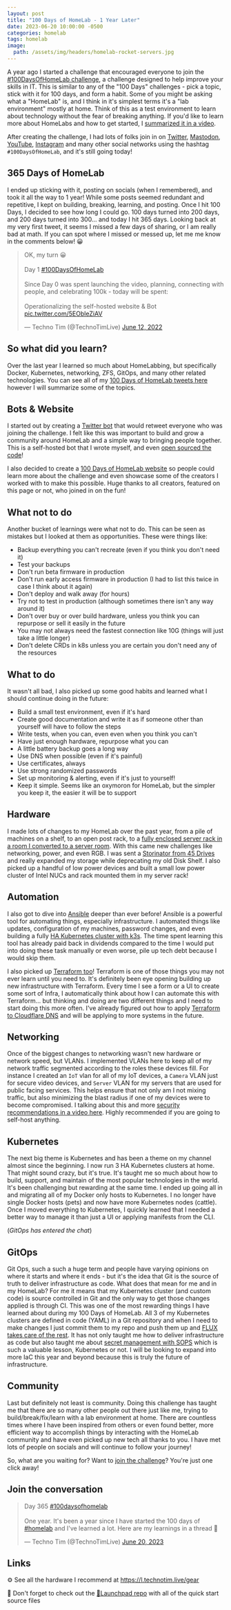 ```yaml
---
layout: post
title: "100 Days of HomeLab - 1 Year Later"
date: 2023-06-20 10:00:00 -0500
categories: homelab
tags: homelab
image:
  path: /assets/img/headers/homelab-rocket-servers.jpg
---
```


A year ago I started a challenge that encouraged everyone to join the [#100DaysOfHomeLab challenge](/posts/100-days-of-homelab), a challenge designed to help improve your skills in IT.  This is similar to any of the "100 Days" challenges - pick a topic, stick with it for 100 days, and form a habit.  Some of you might be asking what a "HomeLab" is, and I think in it's simplest terms it's a "lab environment" mostly at home. Think of this as a test environment to learn about technology without the fear of breaking anything.  If you'd like to learn more about HomeLabs and how to get started, I [summarized it in a video](https://www.youtube.com/watch?v=gPGf4Y8nQqM).

After creating the challenge, I had lots of folks join in on [Twitter](https://twitter.com/hashtag/100daysofhomelab), [Mastodon](https://mastodon.social/tags/100daysofhomelab), [YouTube](https://www.youtube.com/hashtag/100daysofhomelab),  [Instagram](https://www.instagram.com/explore/tags/100daysofhomelab/) and many other social networks using the hashtag `#100DaysOfHomeLab`, and it's still going today!

## 365 Days of HomeLab

I ended up sticking with it, posting on socials (when I remembered), and took it all the way to 1 year!  While some posts seemed redundant and repetitive, I kept on building, breaking, learning, and posting.  Once I hit 100 Days, I decided to see how long I could go.  100 days turned into 200 days, and 200 days turned into 300... and today I hit 365 days.  Looking back at my very first tweet, it seems I missed a few days of sharing, or I am really bad at math.  If you can spot where I missed or messed up, let me me know in the comments below! 😀

<blockquote class="twitter-tweet" data-dnt="true" data-theme="dark"><p lang="en" dir="ltr">OK, my turn 😀<br><br>Day 1 <a href="https://twitter.com/hashtag/100DaysOfHomeLab?src=hash&amp;ref_src=twsrc%5Etfw">#100DaysOfHomeLab</a> <br><br>Since Day 0 was spent launching the video, planning, connecting with people, and celebrating 100k - today will be spent:<br><br>Operationalizing the self-hosted website &amp; Bot <a href="https://t.co/5EObleZiAV">pic.twitter.com/5EObleZiAV</a></p>&mdash; Techno Tim (@TechnoTimLive) <a href="https://twitter.com/TechnoTimLive/status/1536007162840944640?ref_src=twsrc%5Etfw">June 12, 2022</a></blockquote> <script async src="https://platform.twitter.com/widgets.js" charset="utf-8"></script>

## So what did you learn?

Over the last year I learned so much about HomeLabbing, but specifically Docker, Kubernetes, networking, ZFS, GitOps, and many other related technologies. You can see all of my [100 Days of HomeLab tweets here](https://twitter.com/search?q=(%23100daysofhomelab)%20(from%3Atechnotimlive)%20-filter%3Areplies&src=typed_query&f=live) however I will summarize some of the topics.

## Bots & Website

I started out by creating a [Twitter bot](https://twitter.com/100DaysHomeLab) that would retweet everyone who was joining the challenge.  I felt like this was important to build and grow a community around HomeLab and a simple way to bringing people together.  This is a self-hosted bot that I wrote myself, and even [open sourced the code](https://github.com/techno-tim/techno-boto-twitter)!

I also decided to create a [100 Days of HomeLab website](https://100daysofhomelab.com/) so people could learn more about the challenge and even showcase some of the creators I worked with to make this possible.  Huge thanks to all creators, featured on this page or not, who joined in on the fun!

## What not to do

Another bucket of learnings were what not to do.  This can be seen as mistakes but I looked at them as opportunities. These were things like:

* Backup everything you can't recreate (even if you think you don't need it)
* Test your backups
* Don't run beta firmware in production
* Don't run early access firmware in production (I had to list this twice in case I think about it again)
* Don't deploy and walk away (for hours)
* Try not to test in production (although sometimes there isn't any way around it)
* Don't over buy or over build hardware, unless you think you can repurpose or sell it easily in the future
* You may not always need the fastest connection like 10G (things will just take a little longer)
* Don't delete CRDs in k8s unless you are certain you don't need any of the resources

## What to do

It wasn't all bad, I also picked up some good habits and learned what I should continue doing in the future:

* Build a small test environment, even if it's hard
* Create good documentation and write it as if someone other than yourself will have to follow the steps
* Write tests, when you can, even even when you think you can't
* Have just enough hardware, repurpose what you can
* A little battery backup goes a long way
* Use DNS when possible (even if it's painful)
* Use certificates, always
* Use strong randomized passwords
* Set up monitoring & alerting, even if it's just to yourself!
* Keep it simple.  Seems like an oxymoron for HomeLab, but the simpler you keep it, the easier it will be to support

## Hardware

I made lots of changes to my HomeLab over the past year, from a pile of machines on a shelf, to an open post rack, to a [fully enclosed server rack in a room I converted to a server room](https://www.youtube.com/watch?v=dzh3so5wOro).  With this came new challenges like networking, power, and even RGB. I was sent a [Storinator from 45 Drives](https://www.youtube.com/watch?v=yqiCsSNpwjQ) and really expanded my storage while deprecating my old Disk Shelf.  I also picked up a handful of low power devices and built a small low power cluster of Intel NUCs and rack mounted them in my server rack!

## Automation

I also got to dive into [Ansible](https://www.ansible.com/) deeper than ever before!  Ansible is a powerful tool for automating things, especially infrastructure.  I automated things like updates, configuration of my machines, password changes, and even building a fully [HA Kubernetes cluster with k3s](https://github.com/techno-tim/k3s-ansible).  The time spent learning this tool has already paid back in dividends compared to the time I would put into doing these task manually or even worse, pile  up tech debt because I would skip them.

I also picked up [Terraform too](https://www.terraform.io/)!  Terraform is one of those things you may not ever learn until you need to.  It's definitely been eye opening building up new infrastructure with Terraform.  Every time I see a form or a UI to create some sort of Infra, I automatically think about how I can automate this with Terraform... but thinking and doing are two different things and I need to start doing this more often.  I've already figured out how to apply [Terraform to Cloudflare DNS](https://www.youtube.com/watch?v=FmYvrxYvBP0) and will be applying to more systems in the future.

## Networking

Once of the biggest changes to networking wasn't new hardware or network speed, but VLANs.  I implemented VLANs here to keep all of my network traffic segmented according to the roles these devices fill.  For instance I created an `IoT` vlan for all of my IoT devices, a `Camera`  VLAN just for secure video devices, and `Server` VLAN for my servers that are used for public facing services.  This helps ensure that not only am I not mixing traffic, but also minimizing the blast radius if one of my devices were to become compromised.  I talking about this and more [security recommendations in a video here](https://www.youtube.com/watch?v=Cs8yOmTJNYQ).  Highly recommended if you are going to self-host anything.

## Kubernetes

The next big theme is Kubernetes and has been a theme on my channel almost since the beginning. I now run 3 HA Kubernetes clusters at home. That might sound crazy, but it's true.  It's taught me so much about how to build, support, and maintain of the most popular technologies in the world.   It's been challenging but rewarding at the same time.  I ended up going all in and migrating all of my Docker only hosts to Kubernetes.  I no longer have single Docker hosts (pets) and now have more Kubernetes nodes (cattle).  Once I moved everything to Kubernetes, I quickly learned that I needed a better way to manage it than just a UI or applying manifests from the CLI.

(_GitOps has entered the chat_)

## GitOps

Git Ops, such a such a huge term and people have varying opinions on where it starts and where it ends - but it's the idea that Git is the source of truth to deliver infrastructure as code.  What does that mean for me and in my HomeLab?  For me it means that my Kubernetes cluster (and custom code) is source controlled in Git and the only way to get those changes applied is through CI.  This was one of the most rewarding things I have learned about during my 100 Days of HomeLab.  All 3 of my Kubernetes clusters are defined in code (YAML) in a Git repository and when I need to make changes I just commit them to my repo and push them up and [FLUX takes care of the rest](/posts/flux-devops-gitops/).  It has not only taught me how to deliver infrastructure as code but also taught me about [secret management with SOPS](https://docs.technotim.live/posts/secret-encryption-sops/) which is such a valuable lesson, Kubernetes or not.  I will be looking to expand into more IaC this year and beyond because this is truly the future of infrastructure.

## Community

Last but definitely not least is community.  Doing this challenge has taught me that there are so many other people out there just like me, trying to build/break/fix/learn with a lab environment at home.  There are countless times where I have been inspired from others or even found better, more efficient way to accomplish things by interacting with the HomeLab community and have even picked up new tech all thanks to you.  I have met lots of people on socials and will continue to follow your journey!

So, what are you waiting for?  Want to [join the challenge](https://twitter.com/intent/tweet?text=I%27m%20publicly%20committing%20to%20the%20100DaysOfHomeLab%20Challenge%20starting%20today!%20Join%20me!&url=https%3A%2F%2F100daysofhomelab.com&hashtags=100DaysOfHomeLab)?  You're just one click away!

## Join the conversation

<blockquote class="twitter-tweet" data-dnt="true" data-theme="dark"><p lang="en" dir="ltr">Day 365 <a href="https://twitter.com/hashtag/100daysofhomelab?src=hash&amp;ref_src=twsrc%5Etfw">#100daysofhomelab</a> <br><br>One year. It&#39;s been a year since I have started the 100 days of <a href="https://twitter.com/hashtag/homelab?src=hash&amp;ref_src=twsrc%5Etfw">#homelab</a> and I&#39;ve learned a lot. Here are my learnings in a thread 🧵</p>&mdash; Techno Tim (@TechnoTimLive) <a href="https://twitter.com/TechnoTimLive/status/1671261492392648709?ref_src=twsrc%5Etfw">June 20, 2023</a></blockquote> <script async src="https://platform.twitter.com/widgets.js" charset="utf-8"></script>

## Links

⚙️ See all the hardware I recommend at <https://l.technotim.live/gear>

🚀 Don't forget to check out the [🚀Launchpad repo](https://l.technotim.live/quick-start) with all of the quick start source files
